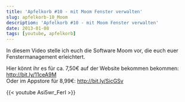 ```yaml
---
title: 'Apfelkorb #10 - mit Moom Fenster verwalten'
slug: apfelkorb-10_Moom
description: 'Apfelkorb #10 - mit Moom Fenster verwalten'
date: 2013-01-08
tags: [youtube, apfelkorb]
---
```


In diesem Video stelle ich euch die Software Moom vor, die euch euer Fenstermanagement erleichtert.

Hier könnt ihr es für ca. 7,50€ auf der Website bekommen bekommen: <http://bit.ly/11ceA9M> <br>
Oder im Appstore für 8,99€: <http://bit.ly/SicGSv>

{{< youtube Asi5wr_FerI >}}